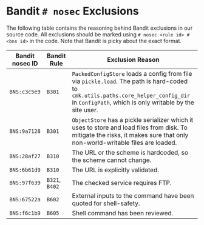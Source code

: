 # Bandit `# nosec` Exclusions

The following table contains the reasoning behind Bandit exclusions in our source code.
All exclusions should be marked using `# nosec <rule id> # <bns id>` in the code.
Note that Bandit is picky about the exact format.

| Bandit nosec ID | Bandit Rule | Exclusion Reason |
| --- | --- | --- |
| `BNS:c3c5e9` | `B301` | `PackedConfigStore` loads a config from file via `pickle.load`. The path is hard-coded to `cmk.utils.paths.core_helper_config_dir` in `ConfigPath`, which is only writable by the site user. |
| `BNS:9a7128` | `B301` | `ObjectStore` has a pickle serializer which it uses to store and load files from disk. To mitigate the risks, it makes sure that only non-world-writable files are loaded. |
| `BNS:28af27` | `B310` | The URL or the scheme is hardcoded, so the scheme cannot change. |
| `BNS:6b61d9` | `B310` | The URL is explicitly validated. |
| `BNS:97f639` | `B321`, `B402` | The checked service requires FTP. |
| `BNS:67522a` | `B602` | External inputs to the command have been quoted for shell-safety. |
| `BNS:f6c1b9` | `B605` | Shell command has been reviewed. |
